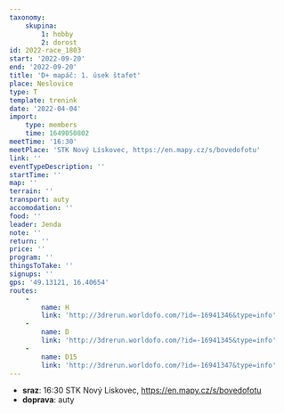 ```yaml
---
taxonomy:
    skupina:
        1: hobby
        2: dorost
id: 2022-race_1803
start: '2022-09-20'
end: '2022-09-20'
title: 'D+ mapáč: 1. úsek štafet'
place: Neslovice
type: T
template: trenink
date: '2022-04-04'
import:
    type: members
    time: 1649050802
meetTime: '16:30'
meetPlace: 'STK Nový Lískovec, https://en.mapy.cz/s/bovedofotu'
link: ''
eventTypeDescription: ''
startTime: ''
map: ''
terrain: ''
transport: auty
accomodation: ''
food: ''
leader: Jenda
note: ''
return: ''
price: ''
program: ''
thingsToTake: ''
signups: ''
gps: '49.13121, 16.40654'
routes:
    -
        name: H
        link: 'http://3drerun.worldofo.com/?id=-16941346&type=info'
    -
        name: D
        link: 'http://3drerun.worldofo.com/?id=-16941345&type=info'
    -
        name: D15
        link: 'http://3drerun.worldofo.com/?id=-16941347&type=info'
---
```


* **sraz**: 16:30 STK Nový Lískovec, https://en.mapy.cz/s/bovedofotu
* **doprava**: auty
